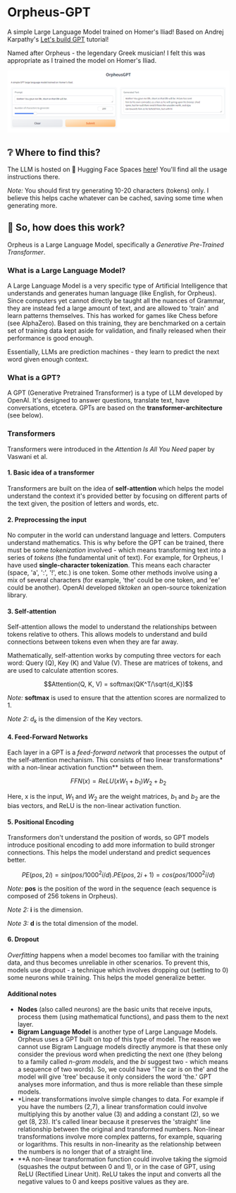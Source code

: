 # Orpheus-GPT
A simple Large Language Model trained on Homer's Iliad!
Based on Andrej Karpathy's [Let's build GPT](https://www.youtube.com/watch?v=kCc8FmEb1nY) tutorial!

Named after Orpheus - the legendary Greek musician! I felt this was appropriate as I trained the model on Homer's Iliad.

![Orpheus Demo Image](https://raw.githubusercontent.com/deoshreyas/Orpheus-GPT/cedf78ba9aeac2a52127d65d445fb3f4ec65830e/orpheus_demo.png)

## :grey_question: Where to find this?
The LLM is hosted on :hugs: Hugging Face Spaces [here](https://huggingface.co/spaces/deoshreyas/Orpheus-LLM)! You'll find all the usage instructions there. 

*Note:* You should first try generating 10-20 characters (tokens) only. I believe this helps cache whatever can be cached, saving some time when generating more. 

## :thinking: So, how does this work?
Orpheus is a Large Language Model, specifically a *Generative Pre-Trained Transformer*. 

### What is a Large Language Model? 
A Large Language Model is a very specific type of Artificial Intelligence that understands and generates human language (like English, for Orpheus). Since computers yet cannot directly be taught all the nuances of Grammar, they are instead fed a large amount of text, and are allowed to 'train' and learn patterns themselves. This has worked for games like Chess before (see AlphaZero). Based on this training, they are benchmarked on a certain set of training data kept aside for validation, and finally released when their performance is good enough. 

Essentially, LLMs are prediction machines - they learn to predict the next word given enough context. 

### What is a GPT?
A GPT (Generative Pretrained Transformer) is a type of LLM developed by OpenAI. It's designed to answer questions, translate text, have conversations, etcetera. GPTs are based on the **transformer-architecture** (see below).

### Transformers 
Transformers were introduced in the *Attention Is All You Need* paper by Vaswani et al. 

#### 1. Basic idea of a transformer
Transformers are built on the idea of **self-attention** which helps the model understand the context it's provided better by focusing on different parts of the text given, the position of letters and words, etc. 

#### 2. Preprocessing the input 
No computer in the world can understand language and letters. Computers understand mathematics. This is why before the GPT can be trained, there must be some *tokenization* involved - which means transforming text into a series of *tokens* (the fundamental unit of text). For example, for Orpheus, I have used **single-character tokenization**. This means each character (space, 'a', ':', '!', etc.) is one token. Some other methods involve using a mix of several characters (for example, 'the' could be one token, and 'ee' could be another). OpenAI developed *tiktoken* an open-source tokenization library.

#### 3. Self-attention
Self-attention allows the model to understand the relationships between tokens relative to others. This allows models to understand and build connections between tokens even when they are far away. 

Mathematically, self-attention works by computing three vectors for each word: Query (Q), Key (K) and Value (V). These are matrices of tokens, and are used to calculate attention scores.

```math
Attention(Q, K, V) = softmax(QK^T/\sqrt{d_K})
```

*Note:* **softmax** is used to ensure that the attention scores are normalized to 1. 

*Note 2:* $`d_k`$ is the dimension of the Key vectors.

#### 4. Feed-Forward Networks 
Each layer in a GPT is a *feed-forward network* that processes the output of the self-attention mechanism. This consists of two linear transformations* with a non-linear activation function** between them. 

```math
FFN(x) = ReLU(xW_1 + b_1)W_2 + b_2
```

Here, x is the input, $`W_1`$ and $`W_2`$ are the weight matrices, $`b_1`$ and $`b_2`$ are the bias vectors, and ReLU is the non-linear activation function.

#### 5. Positional Encoding 
Transformers don't understand the position of words, so GPT models introduce positional encoding to add more information to build stronger connections. This helps the model understand and predict sequences better. 

```math
PE(pos, 2i) = sin(pos/1000^2i/d).PE(pos, 2i+1) = cos(pos/1000^2i/d)
```

*Note:* **pos** is the position of the word in the sequence (each sequence is composed of 256 tokens in Orpheus).

*Note 2:* **i** is the dimension.

*Note 3:* **d** is the total dimension of the model.

#### 6. Dropout 
*Overfitting* happens when a model becomes too familiar with the training data, and thus becomes unreliable in other scenarios. To prevent this, models use dropout - a technique which involves dropping out (setting to 0) some neurons while training. This helps the model generalize better. 

#### Additional notes
* **Nodes** (also called neurons) are the basic units that receive inputs, process them (using mathematical functions), and pass them to the next layer.
* **Bigram Language Model** is another type of Large Language Models. Orpheus uses a GPT built on top of this type of model. The reason we cannot use Bigram Language models directly anymore is that these only consider the previous word when predicting the next one (they belong to a family called *n-gram models*, and the *bi* suggest two - which means a sequence of two words). So, we could have 'The car is on the' and the model will give 'tree' because it only considers the word 'the.' GPT analyses more information, and thus is more reliable than these simple models.
* *Linear transformations involve simple changes to data. For example if you have the numbers (2,7), a linear transformation could involve multiplying this by another value (3) and adding a constant (2), so we get (8, 23). It's called linear because it preserves the 'straight' line relationship between the original and transformed numbers. Non-linear transformations involve more complex patterns, for example, squaring or logarithms. This results in non-linearity as the relationship between the numbers is no longer that of a straight line.
* **A non-linear transformation function could involve taking the sigmoid (squashes the output between 0 and 1), or in the case of GPT, using ReLU (Rectified Linear Unit). ReLU takes the input and converts all the negative values to 0 and keeps positive values as they are.


